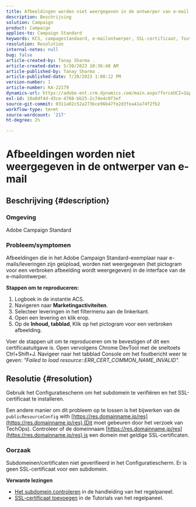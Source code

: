 ```yaml
---
title: Afbeeldingen worden niet weergegeven in de ontwerper van e-mail
description: Beschrijving
solution: Campaign
product: Campaign
applies-to: Campaign Standard
keywords: KCS, campagestandaard, e-mailontwerper, SSL-certificaat, fout
resolution: Resolution
internal-notes: null
bug: false
article-created-by: Tanay Sharma .
article-created-date: 5/30/2023 10:36:40 AM
article-published-by: Tanay Sharma .
article-published-date: 7/20/2023 1:00:12 PM
version-number: 1
article-number: KA-22179
dynamics-url: https://adobe-ent.crm.dynamics.com/main.aspx?forceUCI=1&pagetype=entityrecord&etn=knowledgearticle&id=7b7b8cd8-d5fe-ed11-8f6e-6045bd006793
exl-id: 10a0df4d-d3ce-4788-bb25-2c74e4c0f3ef
source-git-commit: 0311a02c52a273bce96b47fe2d3fea41a74f2fb2
workflow-type: tm+mt
source-wordcount: '217'
ht-degree: 2%

---
```


# Afbeeldingen worden niet weergegeven in de ontwerper van e-mail

## Beschrijving {#description}


### Omgeving

Adobe Campaign Standard

### Probleem/symptomen

Afbeeldingen die in het Adobe Campaign Standard-exemplaar naar e-mails/leveringen zijn geüpload, worden niet weergegeven (het pictogram voor een verbroken afbeelding wordt weergegeven) in de interface van de e-mailontwerper.

<b>Stappen om te reproduceren:</b>

1. Logboek in de instantie ACS.
2. Navigeren naar <b>Marketingactiviteiten</b>.
3. Selecteer leveringen in het filtermenu aan de linkerkant.
4. Open een levering en klik erop.
5. Op de <b>Inhoud, tabblad</b>,<b> </b>Klik op het pictogram voor een verbroken afbeelding.


Voer de stappen uit om te reproduceren om te bevestigen of dit een certificaatuitgave is. Open vervolgens Chrome DevTool met de sneltoets Ctrl+Shift+J. Navigeer naar het tabblad Console om het foutbericht weer te geven: *&quot;Failed to load resource::ERR_CERT_COMMON_NAME_INVALID&quot;.*


## Resolutie {#resolution}


Gebruik het Configuratiescherm om het subdomein te verifiëren en het SSL-certificaat te installeren.

Een andere manier om dit probleem op te lossen is het bijwerken van de `publicResourceConfig` with [https://res.domainname.jp/res](https://res.domainname.jp/res) (Dit moet gebeuren door het verzoek van TechOps). Controleer of de domeinnaam [https://res.domainname.jp/res](https://res.domainname.jp/res) is een domein met geldige SSL-certificaten.

### <b>Oorzaak</b>

Subdomeinen/certificaten niet geverifieerd in het Configuratiescherm. Er is geen SSL-certificaat voor een subdomein.

<b>Verwante lezingen</b>

- [Het subdomein controleren](https://experienceleague.adobe.com/docs/control-panel/using/subdomains-and-certificates/monitoring-subdomains.html?lang=en) in de handleiding van het regelpaneel.
- [SSL-certificaat toevoegen](https://experienceleague.adobe.com/docs/control-panel-learn/tutorials/subdomains-and-certificates/add-ssl-certificates.html?lang=en) in de Tutorials van het regelpaneel.
